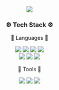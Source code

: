 <div align=center>
	<img src="https://capsule-render.vercel.app/api?type=waving&color=auto&height=300&section=header&text=Seungbin's%20GitHub&fontSize=90" />
</div>

<div align=center>
	<h3>⚙ Tech Stack ⚙</h3>
	<p>🌌 Languages 🌌</p>
</div>
<div align="center">
	<img src="https://img.shields.io/badge/Java-007396?style=flat&logo=Conda-Forge&logoColor=white" />
	<img src="https://img.shields.io/badge/Python-3776AB?style=flat&logo=Python&logoColor=white" />
	<img src="https://img.shields.io/badge/C-A8B9CC?style=flat&logo=C&logoColor=white" />
	<img src="https://img.shields.io/badge/C-Sharp-239120?style=flat-square&logo=C-Sharp&logoColor=white"/>
</br>
  <img src="https://img.shields.io/badge/HTML5-E34F26?style=flat&logo=HTML5&logoColor=white" />
	<img src="https://img.shields.io/badge/CSS3-1572B6?style=flat&logo=CSS3&logoColor=white" />
	<img src="https://img.shields.io/badge/JavaScript-F7DF1E?style=flat&logo=JavaScript&logoColor=white" />
  
</div>
<div align=center>
	<p>🌠 Tools 🌠</p>
</div>
<div align="center">
	<img src="https://img.shields.io/badge/Unity-000000?style=flat&logo=Unity&logoColor=white" />
	<img src="https://img.shields.io/badge/AndroidStudio-3DDC84?style=flat&logo=AndroidStudio&logoColor=white" />
	<img src="https://img.shields.io/badge/OpenAI-412991?style=flat&logo=OpenAI&logoColor=white" />
</div>

<!--
**river0203/river0203** is a ✨ _special_ ✨ repository because its `README.md` (this file) appears on your GitHub profile.

Here are some ideas to get you started:

- 🔭 I’m currently working on ...
- 🌱 I’m currently learning ...
- 👯 I’m looking to collaborate on ...
- 🤔 I’m looking for help with ...
- 💬 Ask me about ...
- 📫 How to reach me: ...
- 😄 Pronouns: ...
- ⚡ Fun fact: ...
-->
